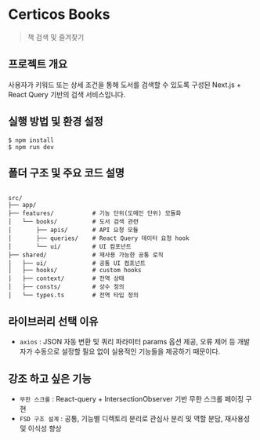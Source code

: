 # Certicos Books

> 책 검색 및 즐겨찾기

## 프로젝트 개요

사용자가 키워드 또는 상세 조건을 통해 도서를 검색할 수 있도록 구성된 Next.js + React Query 기반의 검색 서비스입니다.

## 실행 방법 및 환경 설정

<pre><code>$ npm install
$ npm run dev
</code></pre>

## 폴더 구조 및 주요 코드 설명

<pre><code>
src/
├── app/                
├── features/           # 기능 단위(도메인 단위) 모듈화
│   └── books/          # 도서 검색 관련
│       ├── apis/       # API 요청 모듈
│       ├── queries/    # React Query 데이터 요청 hook
│       └── ui/         # UI 컴포넌트
├── shared/             # 재사용 가능한 공통 로직
│   ├── ui/             # 공통 UI 컴포넌트
│   ├── hooks/          # custom hooks
│   ├── context/        # 전역 상태
│   ├── consts/         # 상수 정의
│   └── types.ts        # 전역 타입 정의
</code></pre>

## 라이브러리 선택 이유

- `axios` : JSON 자동 변환 및 쿼리 파라미터 params 옵션 제공, 오류 제어 등 개발자가 수동으로 설정할 필요 없이 실용적인 기능들을 제공하기 때문이다.

## 강조 하고 싶은 기능

- `무한 스크롤` : React-query + IntersectionObserver 기반 무한 스크롤 페이징 구현
- `FSD 구조 설계` : 공통, 기능별 디렉토리 분리로 관심사 분리 및 역할 분담, 재사용성 및 이식성 향상

